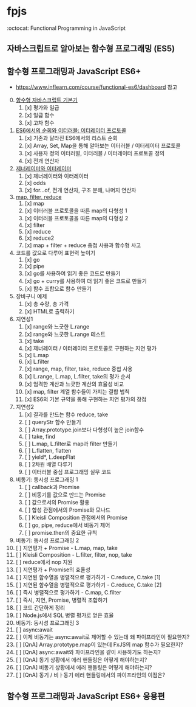 # fpjs

:octocat: Functional Programming in JavaScript

## 자바스크립트로 알아보는 함수형 프로그래밍 (ES5)

## 함수형 프로그래밍과 JavaScript ES6+

-   https://www.inflearn.com/course/functional-es6/dashboard 참고

0. [함수형 자바스크립트 기본기](함수형%20프로그래밍과%20JavaScript%20ES6+/00.html)
    1. [x] 평가와 일급
    2. [x] 일급 함수
    3. [x] 고차 함수
1. [ES6에서의 순회와 이터러블: 이터레이터 프로토콜](함수형%20프로그래밍과%20JavaScript%20ES6+/01.html)
    1. [x] 기존과 달라진 ES6에서의 리스트 순회
    2. [x] Array, Set, Map을 통해 알아보는 이터러블 / 이터레이터 프로토콜
    3. [x] 사용자 정의 이터러벌, 이터러블 / 이터레이터 프로토콜 정의
    4. [x] 전개 연산자
2. [제너레이터와 이터레이터](./%ED%95%A8%EC%88%98%ED%98%95%20%ED%94%84%EB%A1%9C%EA%B7%B8%EB%9E%98%EB%B0%8D%EA%B3%BC%20JavaScript%20ES6%2B/02.html)
    1. [x] 제너레이터와 이터레이터
    2. [x] odds
    3. [x] for...of, 전개 연산자, 구조 분해, 나머지 연산자
3. [map, filter, reduce](함수형%20프로그래밍과%20JavaScript%20ES6+/03.html)
    1. [x] map
    2. [x] 이터러블 프로토콜을 따른 map의 다형성 1
    3. [x] 이터러블 프로토콜을 따른 map의 다형성 2
    4. [x] filter
    5. [x] reduce
    6. [x] reduce2
    7. [x] map + filter + reduce 중첩 사용과 함수형 사고
4. 코드를 값으로 다루어 표현력 높이기
    1. [x] go
    2. [x] pipe
    3. [x] go를 사용하여 읽기 좋은 코드로 만들기
    4. [x] go + curry를 사용하여 더 읽기 좋은 코드로 만들기
    5. [x] 함수 조합으로 함수 만들기
5. 장바구니 예제
    1. [x] 총 수량, 총 가격
    2. [x] HTML로 출력하기
6. 지연성1
    1. [x] range와 느긋한 L.range
    2. [x] range와 느긋한 L.range 테스트
    3. [x] take
    4. [x] 제너레이터 / 이터레이터 프로토콜로 구현하는 지연 평가
    5. [x] L.map
    6. [x] L.filter
    7. [x] range, map, filter, take, reduce 중첩 사용
    8. [x] L.range, L.map, L.filter, take의 평가 순서
    9. [x] 엄격한 계산과 느긋한 계산의 효율성 비교
    10. [x] map, filter 계열 함수들이 가지는 결합 법칙
    11. [x] ES6의 기본 규약을 통해 구현하는 지연 평가의 장점
7. 지연성2
    1. [x] 결과를 만드는 함수 reduce, take
    2. [ ] queryStr 함수 만들기
    3. [ ] Array.prototype.join보다 다형성이 높은 join함수
    4. [ ] take, find
    5. [ ] L.map, L.filter로 map과 filter 만들기
    6. [ ] L.flatten, flatten
    7. [ ] yield\*, L.deepFlat
    8. [ ] 2차원 배열 다루기
    9. [ ] 이터러블 중심 프로그래밍 실무 코드
8. 비동기: 동시성 프로그래밍 1
    1. [ ] callback과 Promise
    2. [ ] 비동기를 값으로 만드는 Promise
    3. [ ] 값으로서의 Promise 활용
    4. [ ] 합성 관점에서의 Promise와 모나드
    5. [ ] Kleisli Composition 관점에서의 Promise
    6. [ ] go, pipe, reduce에서 비동기 제어
    7. [ ] promise.then의 중요한 규칙
9. 비동기: 동시성 프로그래밍 2
10. [ ] 지연평가 + Promise - L.map, map, take
11. [ ] Kleisli Composition - L.filter, filter, nop, take
12. [ ] reduce에서 nop 지원
13. [ ] 지연평가 + Promise의 효율성
14. [ ] 지연된 함수열을 병렬적으로 평가하기 - C.reduce, C.take [1]
15. [ ] 지연된 함수열을 병렬적으로 평가하기 - C.reduce, C.take [2]
16. [ ] 즉시 병렬적으로 평가하기 - C.map, C.filter
17. [ ] 즉시, 지연, Promise, 병렬적 조합하기
18. [ ] 코드 간단하게 정리
19. [ ] Node.js에서 SQL 병렬 평가로 얻은 효율
20. 비동기: 동시성 프로그래밍 3
21. [ ] async:await
22. [ ] 이제 비동기는 async:await로 제어할 수 있는데 왜 파이프라인이 필요한지?
23. [ ] [QnA] Array.prototype.map이 있는데 FxJS의 map 함수가 필요한지?
24. [ ] [QnA] async:await와 파이프라인을 같이 사용하기도 하는지?
25. [ ] [QnA] 동기 상황에서 에러 핸들링은 어떻게 해야하는지?
26. [ ] [QnA] 비동기 상황에서 에러 핸들링은 어떻게 해야하는지?
27. [ ] [QnA] 동기 / 비ㅏ동기 에러 핸들링에서의 파이프라인의 이점은?

## 함수형 프로그래밍과 JavaScript ES6+ 응용편

